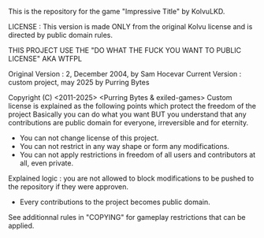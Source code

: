This is the repository for the game "Impressive Title" by KolvuLKD.

LICENSE :
This version is made ONLY from the original Kolvu license and is directed by public domain rules.

THIS PROJECT USE THE "DO WHAT THE FUCK YOU WANT TO PUBLIC LICENSE" AKA WTFPL

Original Version : 2, December 2004, by Sam Hocevar
Current Version : custom project, may 2025 by Purring Bytes

Copyright (C) <2011-2025> <Purring Bytes & exiled-games>
Custom license is explained as the following points which protect the freedom of the project
Basically you can do what you want BUT you understand that any contributions are public domain 
for everyone, irreversible and for eternity.

- You can not change license of this project.
- You can not restrict in any way shape or form any modifications.
- You can not apply restrictions in freedom of all users and contributors at all, even private.

Explained logic : you are not allowed to block modifications to be pushed to the repository
if they were approven.

- Every contributions to the project becomes public domain.

See additionnal rules in "COPYING" for gameplay restrictions that can be applied.
